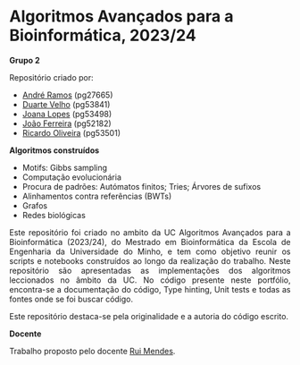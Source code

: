 # Algoritmos Avançados para a Bioinformática, 2023/24

**Grupo 2**

Repositório criado por:
- [André Ramos](https://github.com/andrefiliperamos) (pg27665)
- [Duarte Velho](https://github.com/duartebred) (pg53841)
- [Joana Lopes](https://github.com/joanalopes0711) (pg53498)
- [João Ferreira](https://github.com/B-Neil) (pg52182)
- [Ricardo Oliveira](https://github.com/ricardofoliveira61) (pg53501)

**Algoritmos construídos**
- Motifs: Gibbs sampling
- Computação evolucionária
- Procura de padrões: Autómatos finitos; Tries; Árvores de sufixos
- Alinhamentos contra referências (BWTs)
- Grafos
- Redes biológicas

<div align="justify">
Este repositório foi criado no ambito da UC Algoritmos Avançados para a Bioinformática (2023/24), do Mestrado em Bioinformática da Escola de Engenharia da Universidade do Minho, e tem como objetivo reunir os scripts e notebooks construídos ao longo da realização do trabalho. 
Neste repositório são apresentadas as implementações dos algoritmos leccionados no âmbito da UC. No código presente neste portfólio, encontra-se a documentação do código, Type hinting, Unit tests e todas as fontes onde se foi buscar código.

Este repositório destaca-se pela originalidade e a autoria do código escrito.

**Docente**

Trabalho proposto pelo docente [Rui Mendes](https://github.com/rcm).
</div>
